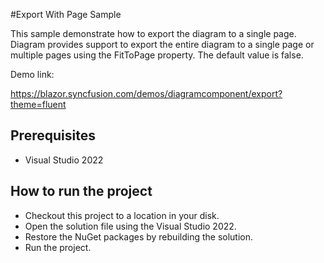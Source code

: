 #Export With Page Sample

This sample demonstrate how to export the diagram to a single page. Diagram provides support to export the entire diagram to a single page or multiple pages using the FitToPage property. The default value is false.

Demo link: 

https://blazor.syncfusion.com/demos/diagramcomponent/export?theme=fluent

## Prerequisites

* Visual Studio 2022

## How to run the project

* Checkout this project to a location in your disk.
* Open the solution file using the Visual Studio 2022.
* Restore the NuGet packages by rebuilding the solution.
* Run the project.
